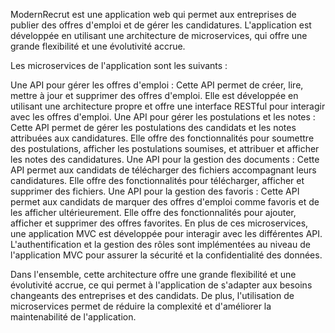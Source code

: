 ModernRecrut est une application web qui permet aux entreprises de publier des offres d'emploi et de gérer les candidatures. L'application est développée en utilisant une architecture de microservices, qui offre une grande flexibilité et une évolutivité accrue.

Les microservices de l'application sont les suivants :

Une API pour gérer les offres d'emploi : Cette API permet de créer, lire, mettre à jour et supprimer des offres d'emploi. Elle est développée en utilisant une architecture propre et offre une interface RESTful pour interagir avec les offres d'emploi.
Une API pour gérer les postulations et les notes : Cette API permet de gérer les postulations des candidats et les notes attribuées aux candidatures. Elle offre des fonctionnalités pour soumettre des postulations, afficher les postulations soumises, et attribuer et afficher les notes des candidatures.
Une API pour la gestion des documents : Cette API permet aux candidats de télécharger des fichiers accompagnant leurs candidatures. Elle offre des fonctionnalités pour télécharger, afficher et supprimer des fichiers.
Une API pour la gestion des favoris : Cette API permet aux candidats de marquer des offres d'emploi comme favoris et de les afficher ultérieurement. Elle offre des fonctionnalités pour ajouter, afficher et supprimer des offres favorites.
En plus de ces microservices, une application MVC est développée pour interagir avec les différentes API. L'authentification et la gestion des rôles sont implémentées au niveau de l'application MVC pour assurer la sécurité et la confidentialité des données.

Dans l'ensemble, cette architecture offre une grande flexibilité et une évolutivité accrue, ce qui permet à l'application de s'adapter aux besoins changeants des entreprises et des candidats. De plus, l'utilisation de microservices permet de réduire la complexité et d'améliorer la maintenabilité de l'application.
